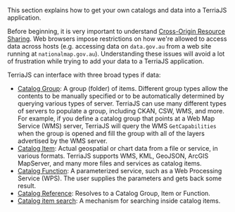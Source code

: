 This section explains how to get your own catalogs and data into a TerriaJS application.

Before beginning, it is very important to understand [Cross-Origin Resource Sharing](cross-origin-resource-sharing.md).  Web browsers impose restrictions on how we're allowed to access data across hosts (e.g. accessing data on `data.gov.au` from a web site running at `nationalmap.gov.au`).  Understanding these issues will avoid a lot of frustration while trying to add your data to a TerriaJS application.

TerriaJS can interface with three broad types if data:

* [Catalog Group](../connecting-to-data/catalog-groups.md): A group (folder) of items.  Different group types allow the contents to be manually specified or to be automatically determined by querying various types of server.  TerriaJS can use many different types of servers to populate a group, including CKAN, CSW, WMS, and more.  For example, if you define a catalog group that points at a Web Map Service (WMS) server, TerriaJS will query the WMS `GetCapabilities` when the group is opened and fill the group with all of the layers advertised by the WMS server.
* [Catalog Item](../connecting-to-data/catalog-items.md): Actual geospatial or chart data from a file or service, in various formats.  TerriaJS supports WMS, KML, GeoJSON, ArcGIS MapServer, and many more files and services as catalog items.
* [Catalog Function](../connecting-to-data/catalog-functions.md): A parameterized service, such as a Web Processing Service (WPS).  The user supplies the parameters and gets back some result.
* [Catalog Reference](../connecting-to-data/catalog-references.md): Resolves to a Catalog Group, Item or Function.
* [Catalog item search](item-search.md): A mechanism for searching inside catalog items.
